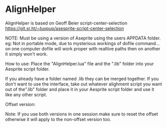 # AlignHelper

AlignHelper is based on  Geoff Beier script-center-selection
https://git.sr.ht/~tuxpup/asesprite-script-center-selection

NOTE: Must be using a version of Aseprite using the users APPDATA folder. eg: Not in portable mode, due to mysterious workings of dofile command... on one computer dofile will work proper with realtive paths then on another it simply won't work. 

How to use:
Place the "AlignHelper.lua" file
and the ".lib" folder into your Aesprite script folder.

If you already have a folder named .lib they can be merged together.
If you don't want to use the interface, take out whatever alighment script you want out of the".lib" folder and place it in your Aesprite script folder and use it like any other script.


Offset version:

Note: If you use both versions in one session make sure to reset the offset otherwise it will apply to the non-offset version too.
